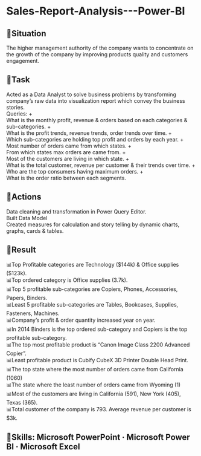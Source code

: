 # Sales-Report-Analysis---Power-BI

## 📌Situation
The higher management authority of the company wants to concentrate on the growth of the company by improving products quality and customers engagement.
## 📌Task
<p>Acted as a Data Analyst to solve business problems by transforming company’s raw data into visualization report which convey the business stories.
<br>Queries:
+ <br>What is the monthly profit, revenue & orders based on each categories & sub-categories.
+ <br>What is the profit trends, revenue trends, order trends over time.
+ <br>Which sub-categories are holding top profit and orders by each year.
+ <br>Most number of orders came from which states.
+ <br>From which states max orders are came from.
+ <br>Most of the customers are living in which state.
+ <br>What is the total customer, revenue per customer & their trends over time.
+ <br>Who are the top consumers having maximum orders.
+ <br>What is the order ratio between each segments.</p>

## 📌Actions
<p>Data cleaning and transformation in Power Query Editor.
<br>Built Data Model
<br>Created measures for calculation and story telling by dynamic charts, graphs, cards & tables.</p>
  
## 📌Result
<p>📊Top Profitable categories are Technology ($144k) & Office supplies ($123k).
<br>📊Top ordered category is Office supplies (3.7k).
<br>📊Top 5 profitable sub-categories are Copiers, Phones, Accessories, Papers, Binders.
<br>📊Least 5 profitable sub-categories are Tables, Bookcases, Supplies, Fasteners, Machines.
<br>📊Company’s profit & order quantity increased year on year.
<br>📊In 2014 Binders is the top ordered sub-category and Copiers is the top profitable sub-category.
<br>📊The top most profitable product is “Canon Image Class 2200 Advanced Copier”. 
<br>📊Least profitable product is Cubify CubeX 3D Printer Double Head Print.
<br>📊The top state where the most number of orders came from California (1060)
<br>📊The state where the least number of orders came from Wyoming (1)
<br>📊Most of the customers are living in California (591), New York (405), Texas (365).
<br>📊Total customer of the company is 793. Average revenue per customer is $3k.</p>

## 📌Skills: Microsoft PowerPoint · Microsoft Power BI · Microsoft Excel
